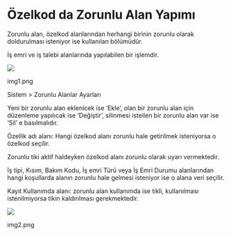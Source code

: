 # Özelkod da Zorunlu Alan Yapımı

Zorunlu alan, özelkod alanlarından herhangi birinin zorunlu olarak doldurulması isteniyor ise kullanılan bölümüdür.

İş emri ve iş talebi alanlarında yapılabilen bir işlemdir.


![](https://docsbimser.blob.core.windows.net/imagecontainer/mupload-f09cb8cd-ff93-48fc-b2a9-b228fc2c3387.png)

img1.png

Sistem > Zorunlu Alanlar Ayarları

Yeni bir zorunlu alan eklenicek ise ‘Ekle’, olan bir zorunlu alan için düzenleme yapılıcak ise ‘Değiştir’, silinmesi isteilen bir zorunlu alan var ise ‘Sil’ e basılmalıdır.


Özellik adı alanı: Hangi özelkod alanı zorunlu hale getirilmek isteniyorsa o özelkod seçilir.

Zorunlu tiki aktif haldeyken özelkod alanı zorunlu olarak uyarı vermektedir.


İş tipi, Kısım, Bakım Kodu, İş emri Türü veya İş Emri Durumu alanlarından hangi koşullarda alanın zorunlu hale gelmesi isteniyor ise o alana veri seçilir.


Kayıt Kullanımda alanı: zorunlu alan kullanımda ise tikli, kullanılması istenilmiyorsa tikin kaldırılması gerekmektedir.


![](https://docsbimser.blob.core.windows.net/imagecontainer/mupload-a71214d4-c043-4ea0-952e-d35c9bf70f06.png)

img2.png